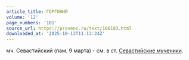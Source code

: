 ```yaml
---
article_title: ГОРГОНИЙ
volume: '12'
page_numbers: '101'
source_url: https://pravenc.ru/text/166183.html
downloaded_at: '2025-10-13T11:13:24Z'
---
```


мч. Севастийский (пам. 9 марта) - см. в ст. [Севастийские мученики](<https://pravenc.ru/text/Севастийские мученики.html>).
